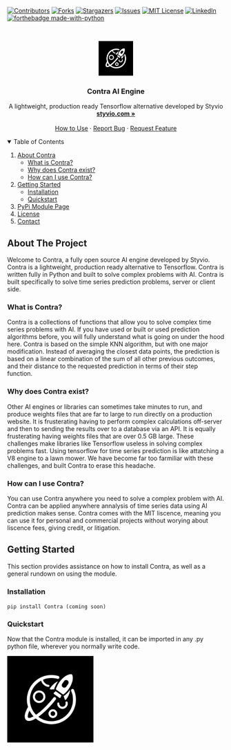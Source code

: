 [![Contributors][contributors-shield]][contributors-url]
[![Forks][forks-shield]][forks-url]
[![Stargazers][stars-shield]][stars-url]
[![Issues][issues-shield]][issues-url]
[![MIT License][license-shield]][license-url]
[![LinkedIn][linkedin-shield]][linkedin-url]
[![forthebadge made-with-python](http://ForTheBadge.com/images/badges/made-with-python.svg)](https://www.python.org/)


<!-- PROJECT LOGO -->
<br />
<p align="center">
  <a href="https://www.styvio.com">
    <img src="images/blackLogo.png" alt="Logo" width="80" height="80">
  </a>

  <h3 align="center">Contra AI Engine</h3>

  <p align="center">
    A lightweight, production ready Tensorflow alternative developed by Styvio
    <br />
    <a href="https://www.styvio.com"><strong>styvio.com »</strong></a>
    <br />
    <br />
    <a href="#get-started">How to Use</a>
    ·
    <a href="https://github.com/styvio/Contra/issues">Report Bug</a>
    ·
    <a href="https://github.com/styvio/Contra/issues">Request Feature</a>
  </p>
</p>



<!-- TABLE OF CONTENTS -->
<details open="open">
  <summary>Table of Contents</summary>
  <ol>
    <li>
      <a href="#about-the-project">About Contra</a>
      <ul>
        <li><a href="#what">What is Contra?</a></li>
        <li><a href="#why">Why does Contra exist?</a></li>
        <li><a href="#how">How can I use Contra?</a></li>
      </ul>
    </li>
    <li>
      <a href="#get-started">Getting Started</a>
      <ul>
        <li><a href="#python-installation">Installation</a></li>
        <li><a href="#quickstart">Quickstart</a></li>
      </ul>
    </li>
    <li><a href="">PyPi Module Page</a></li>
    <li><a href="https://github.com/styvio/Contra/blob/main/LICENSE.txt">License</a></li>
    <li><a href = "https://twitter.com/Styvioapp">Contact</a></li>
  </ol>
</details>



<!-- ABOUT THE PROJECT -->
## About The Project

<div id="about-the-project"></div>

Welcome to Contra, a fully open source AI engine developed by Styvio.  Contra is a lightweight, production ready alternative to Tensorflow.  Contra is written fully in Python and built to solve complex problems with AI.  Contra is built specifically to solve time series prediction problems, server or client side.

<div id="what"></div>

### What is Contra?

Contra is a collections of functions that allow you to solve complex time series problems with AI.  If you have used or built or used prediction algorithms before, you will fully understand what is going on under the hood here.  Contra is based on the simple KNN algorithm, but with one major modification.  Instead of averaging the closest data points, the prediction is based on a linear combination of the sum of all other previous outcomes, and their distance to the requested prediction in terms of their step function.

<div id="why"></div>

### Why does Contra exist?

Other AI engines or libraries can sometimes take minutes to run, and produce weights files that are far to large to run directly on a production website.  It is frusterating having to perform complex calculations off-server and then to sending the results over to a database via an API.  It is equally frusterating having weights files that are over 0.5 GB large.  These challenges make libraries like Tensorflow useless in solving complex problems fast.  Using tensorflow for time series prediction is like attatching a V8 engine to a lawn mower.  We have become far too farmiliar with these challenges, and built Contra to erase this headache.

<div id="how"></div>

### How can I use Contra?

You can use Contra anywhere you need to solve a complex problem with AI.  Contra can be applied anywhere annalysis of time series data using AI prediction makes sense.   Contra comes with the MIT liscence, meaning you can use it for personal and commercial projects without worying about liscence fees, giving credit, or litigation.

<!-- GETTING STARTED -->
<div id="get-started"></div>

## Getting Started

This section provides assistance on how to install Contra, as well as a general rundown on using the module.

<div id="python-installation"></div>

### Installation

 ```
pip install Contra (coming soon)
```
<div id="quickstart"></div>

 ### Quickstart

Now that the Contra module is installed, it can be imported in any .py python file, wherever you normally write code.



<a href="https://www.styvio.com/">
  <img src="images/blackLogo.png" data-canonical-src="images/blackLogo.png" width="200" height="200"/>
</a>

[contributors-shield]: https://github.com/styvio/Contra.svg?style=for-the-badge
[contributors-url]: https://github.com/styvio/Contra/graphs/contributors
[forks-shield]: https://github.com/styvio/Contra.svg?style=for-the-badge
[forks-url]: https://github.com/styvio/Contra/network/members
[stars-shield]: https://github.com/styvio/Contra.svg?style=for-the-badge
[stars-url]: https://github.com/styvio/Contra/stargazers
[issues-shield]: https://github.com/styvio/Contra.svg?style=for-the-badge
[issues-url]: https://github.com/styvio/Contra/issues
[license-shield]: https://github.com/styvio/Contra.svg?style=for-the-badge
[license-url]: https://github.com/styvio/Contra/blob/main/LICENSE.txt
[linkedin-shield]: https://img.shields.io/badge/-LinkedIn-black.svg?style=for-the-badge&logo=linkedin&colorB=555
[linkedin-url]: https://www.linkedin.com/company/styvio
